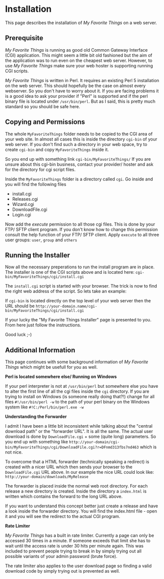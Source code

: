 # Installation #
This page describes the installation of _My Favorite Things_ on a web server.

## Prerequisite ##
_My Favorite Things_ is running as good old Common Gateway Interface (CGI) application. This might seem a little bit old fashioned but the aim of the application was to run even on the cheapest web server. However, to use _My Favorite Things_ make sure your web hoster is supporting running CGI scripts.

_My Favorite Things_ is written in Perl. It requires an existing Perl 5 installation on the web server. This should hopefully be the case on almost every webserver. So you don't have to worry about it. If you are facing problems it is a good idea to ask your provider if "Perl" is supported and if the perl binary file is located under `/usr/bin/perl`. But as I said, this is pretty much standard so you should be safe here.

## Copying and Permissions ##
The whole `MyFavoriteThings` folder needs to be copied to the CGI area of your web site. In almost all cases this is inside the directory `cgi-bin` of your web server.
If you don't find such a directory in your web space, try to create `cgi-bin` and copy `MyFavoriteThings` inside it.

So you end up with something link `cgi-bin/MyFavoriteThings/`
If you are unsure about this cgi-bin business, contact your provider/ hoster and ask for the directory for cgi script files.

Inside the `MyFavoriteThings` folder is a directory called `cgi`. Go inside and you will find the following files
  * install.cgi
  * Releases.cgi
  * Wizard.cgi
  * DownloadFile.cgi
  * Login.cgi

Now add the _execute_ permission to all those cgi files. This is done by your FTP/ SFTP client program. If you don't know how to change this permission consult the help function of your FTP/ SFTP client. Apply `execute` to all three user groups: `user`, `group` and `others`

## Running the Installer ##
Now all the necessary preperations to run the install program are in place. The installer is one of the CGI scripts above and is located here:
`cgi-bin/MyFavoriteThings/cgi/install.cgi`

The `install.cgi` script is started with your browser. The trick is now to find the right web address of the script. So lets take an example:

If `cgi-bin` is located directly on the top level of your web server then the URL should be `http://your-domain.name/cgi-bin/MyFavoriteThings/cgi/install.cgi`

If your lucky the "My Favorite Things Installer" page is presented to you. From here just follow the instructions.

Good luck ;-)

## Additional Information ##
This page continues with some background information of _My Favorite Things_ which might be usefull for you as well.

**Perl is located somewhere else/ Running on Windows**

If your perl interpreter is not at `/usr/bin/perl` but somewhere else you have to alter the first line of all the cgi files inside the `cgi` directory.
If you are trying to install on Windows (is someone really doing that?!) change for all files
`#!/usr/bin/perl -w` to the path of your perl binary on the Windows system like `#!C:/Perl/bin/perl.exe -w`

**Understanding the Forwarder**

I admit I have been a little bit inconsistent while talking about the "central download path" or the "forwarder URL". It is all the same.
The actual user download is done by `DownloadFile.cgi` + some (quite long) parameters. So you end up with something like
`http://your-domain/cgi-bin/MyFavoriteThings/cgi/DownloadFile.cgi?r=DFnmd313fbs7nd463` which is not nice.

To overcome that a HTML forwarder (technically speaking a redirect) is created with a nicer URL which then sends your browser to the `DownloadFile.cgi` URL above.
In our example the nice URL could look like:
`http://your-domain/downloads/MyRelease`

The forwarder is placed inside the normal web root directory. For each release a new directory is created. Inside
the directory a `index.html` is written which contains the forward to the long URL above.

If you want to understand this concept better just create a release and have a look inside the forwarder directory.
You will find the index.html file - open it and you will see the redirect to the actual CGI program.

**Rate Limiter**

_My Favorite Things_ has a built in rate limiter. Currently a page can only be accessed 30 times in a minute. If someone exceeds that limit she has to wait until the access rate is under 30 hits per minute again. This was included to prevent people trying to break in by simply trying out all possible variants of your admin password (brute force).

The rate limiter also applies to the user download page so finding a valid download code by simply trying out is prevented as well.